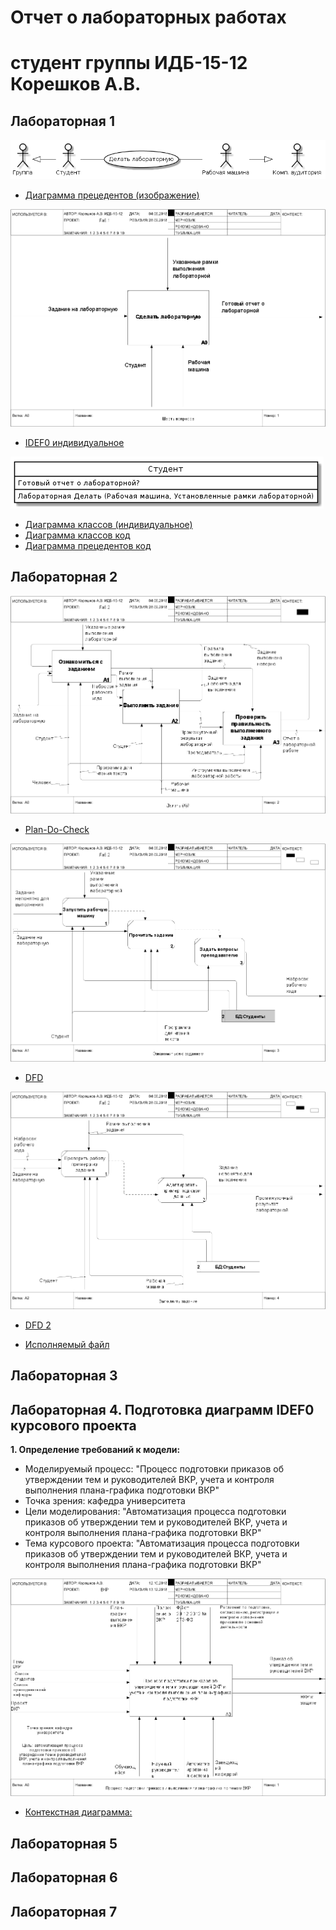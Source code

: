 # Отчет о лабораторных работах
# студент группы ИДБ-15-12 Корешков А.В.

## Лабораторная 1
![Рисунок](https://github.com/AlexeyKoreshkov/pis2018/blob/master/LR1/UMLindividualnoe.png?raw=true)
* [Диаграмма прецедентов (изображение)](https://raw.githubusercontent.com/AlexeyKoreshkov/pis2018/master/LR1/UMLindividualnoe.png)

![Рисунок](https://github.com/AlexeyKoreshkov/pis2018/blob/master/LR1/modelIND.png?raw=true)
* [IDEF0 индивидуальное](https://raw.githubusercontent.com/AlexeyKoreshkov/pis2018/master/LR1/%D0%98%D0%9D%D0%94%D0%98%D0%92%D0%98%D0%94%D0%A3%D0%90%D0%9B%D0%AC%D0%9D%D0%9E%D0%95.png)

![Рисунок](https://github.com/AlexeyKoreshkov/pis2018/blob/master/LR1/Scheme_individualnoe.png?raw=true)
* [Диаграмма классов (индивидуальное)](https://raw.githubusercontent.com/AlexeyKoreshkov/pis2018/master/LR1/Scheme_individualnoe.png)
* [Диаграмма классов код](https://github.com/AlexeyKoreshkov/pis2018/blob/master/LR1/%D0%94%D0%B8%D0%B0%D0%B3%D1%80%D0%B0%D0%BC%D0%BC%D0%B0%20%D0%BA%D0%BB%D0%B0%D1%81%D1%81%D0%BE%D0%B2%20%D0%B8%D0%BD%D0%B4%D0%B8%D0%B2%D0%B8%D0%B4%D1%83%D0%B0%D0%BB%D1%8C%D0%BD%D0%BE%D0%B5.txt)
* [Диаграмма прецедентов код](https://github.com/AlexeyKoreshkov/pis2018/blob/master/LR1/%D0%94%D0%B8%D0%B0%D0%B3%D1%80%D0%B0%D0%BC%D0%BC%D0%B0%20%D0%BF%D1%80%D0%B5%D1%86%D0%B5%D0%B4%D0%B5%D0%BD%D1%82%D0%BE%D0%B2%20%D0%B8%D0%BD%D0%B4%D0%B8%D0%B2%D0%B8%D0%B4%D1%83%D0%B0%D0%BB%D1%8C%D0%BD%D0%BE%D0%B5.txt)
## Лабораторная 2
![Рисунок](https://github.com/AlexeyKoreshkov/pis2018/blob/master/LR2/IDEF0%D0%BF%D0%BE%D0%B4%D1%81%D0%B8%D1%81%D1%82%D0%B5%D0%BC%D0%B0.png?raw=true)
* [Plan-Do-Check](https://github.com/AlexeyKoreshkov/pis2018/blob/master/LR2/IDEF0%D0%BF%D0%BE%D0%B4%D1%81%D0%B8%D1%81%D1%82%D0%B5%D0%BC%D0%B0.png)

![Рисунок](https://github.com/AlexeyKoreshkov/pis2018/blob/master/LR2/DFDindnew.png?raw=true)
* [DFD](https://github.com/AlexeyKoreshkov/pis2018/blob/master/LR2/DFDindnew.png)

![Рисунок](https://github.com/AlexeyKoreshkov/pis2018/blob/master/LR2/DFDind2.png?raw=true)
* [DFD 2](https://github.com/AlexeyKoreshkov/pis2018/blob/master/LR2/DFDind2.png)

* [Исполняемый файл](https://github.com/AlexeyKoreshkov/pis2018/blob/master/LR2/DFDind.rsf)
## Лабораторная 3

## Лабораторная 4. Подготовка диаграмм IDEF0 курсового проекта
**1. Определение требований к модели:**
* Моделируемый процесс: "Процесс подготовки приказов об утверждении тем и руководителей ВКР, учета и контроля выполнения плана-графика подготовки ВКР"
* Точка зрения: кафедра университета
* Цели моделирования: "Автоматизация процесса подготовки приказов об утверждении тем и руководителей ВКР, учета и контроля выполнения плана-графика подготовки ВКР"
* Тема курсового проекта: "Автоматизация процесса подготовки приказов об утверждении тем и руководителей ВКР, учета и контроля выполнения плана-графика подготовки ВКР"

![Рисунок](https://github.com/AlexeyKoreshkov/pis2018/blob/master/LR4-6/Kontekstnaya.png?raw=true)
* [Контекстная диаграмма:](https://github.com/AlexeyKoreshkov/pis2018/blob/master/LR4-6/Kontekstnaya.png)
## Лабораторная 5

## Лабораторная 6

## Лабораторная 7

